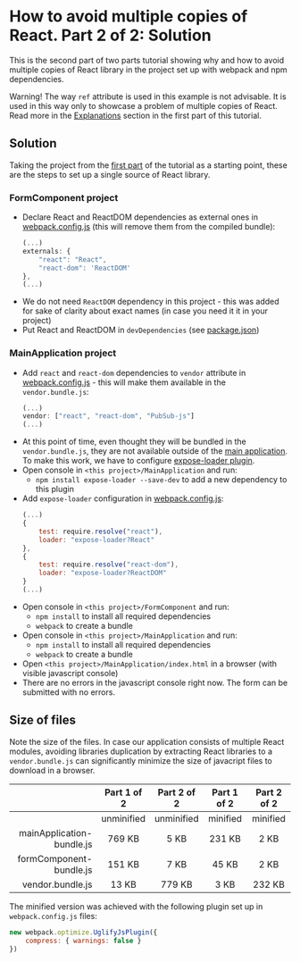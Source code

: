 # How to avoid multiple copies of React. Part 2 of 2: Solution

This is the second part of two parts tutorial showing why and how to avoid multiple copies of React library in the project set up with webpack and npm dependencies.

Warning! The way `ref` attribute is used in this example is not advisable. It is used in this way only to showcase a problem of multiple copies of React. Read more in the [Explanations](https://github.com/bkaminnski/react/tree/master/07-how-to-avoid-multiple-copies-of-react-part1of2/#explanations) section in the first part of this tutorial.

## Solution

Taking the project from the [first part](https://github.com/bkaminnski/react/tree/master/07-how-to-avoid-multiple-copies-of-react-part1of2) of the tutorial as a starting point, these are the steps to set up a single source of React library.

### FormComponent project

- Declare React and ReactDOM dependencies as external ones in [webpack.config.js](https://github.com/bkaminnski/react/tree/master/07-how-to-avoid-multiple-copies-of-react-part2of2/FormComponent/webpack.config.js) (this will remove them from the compiled bundle):
    ```javascript
    (...)
    externals: {
        "react": "React",
        "react-dom": 'ReactDOM'
    },
    (...)
    ```
- We do not need `ReactDOM` dependency in this project - this was added for sake of clarity about exact names (in case you need it it in your project)
- Put React and ReactDOM in `devDependencies` (see [package.json](https://github.com/bkaminnski/react/tree/master/07-how-to-avoid-multiple-copies-of-react-part2of2/FormComponent/package.json))

### MainApplication project
- Add `react` and `react-dom` dependencies to `vendor` attribute in [webpack.config.js](https://github.com/bkaminnski/react/tree/master/07-how-to-avoid-multiple-copies-of-react-part2of2/MainApplication/webpack.config.js) - this will make them available in the `vendor.bundle.js`:
    ```javascript
    (...)
    vendor: ["react", "react-dom", "PubSub-js"]
    (...)
    ```
- At this point of time, even thought they will be bundled in the `vendor.bundle.js`, they are not available outside of the [main application](https://github.com/bkaminnski/react/tree/master/07-how-to-avoid-multiple-copies-of-react-part2of2/MainApplication). To make this work, we have to configure [expose-loader plugin](https://www.npmjs.com/package/expose-loader).
- Open console in `<this project>/MainApplication` and run:
    - `npm install expose-loader --save-dev` to add a new dependency to this plugin
- Add `expose-loader` configuration in [webpack.config.js](https://github.com/bkaminnski/react/tree/master/07-how-to-avoid-multiple-copies-of-react-part2of2/MainApplication/webpack.config.js):
    ```javascript
    (...)
    {
        test: require.resolve("react"),
        loader: "expose-loader?React"
    },
    {
        test: require.resolve("react-dom"),
        loader: "expose-loader?ReactDOM"
    }
    (...)
    ```
- Open console in `<this project>/FormComponent` and run:
    - `npm install` to install all required dependencies
    - `webpack` to create a bundle
- Open console in `<this project>/MainApplication` and run:
    - `npm install` to install all required dependencies
    - `webpack` to create a bundle
- Open `<this project>/MainApplication/index.html` in a browser (with visible javascript console)
- There are no errors in the javascript console right now. The form can be submitted with no errors.

## Size of files

Note the size of the files. In case our application consists of multiple React modules, avoiding libraries duplication by extracting React libraries to a `vendor.bundle.js` can significantly minimize the size of javacript files to download in a browser.

|                           | Part 1 of 2 | Part 2 of 2 | Part 1 of 2 | Part 2 of 2 |
|--------------------------:|:-----------:|:-----------:|:-----------:|:-----------:|
|                           |  unminified |  unminified |   minified  |   minified  |
| mainApplication-bundle.js |    769 KB   |     5 KB    |    231 KB   |     2 KB    |
|   formComponent-bundle.js |    151 KB   |     7 KB    |    45 KB    |     2 KB    |
|          vendor.bundle.js |    13 KB    |    779 KB   |     3 KB    |    232 KB   |

The minified version was achieved with the following plugin set up in `webpack.config.js` files:
```javascript
new webpack.optimize.UglifyJsPlugin({
    compress: { warnings: false }
})
``` 